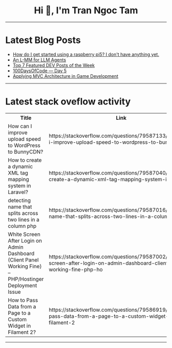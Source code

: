 <h1 align="center">Hi 👋, I'm Tran Ngoc Tam</h1>

---

# Latest Blog Posts 
<!-- BLOG-POST-LIST:START -->
- [How do I get started using a raspberry pi5? I don&#39;t have anything yet.](https://dev.to/james_cann_9960/how-do-i-get-started-using-a-raspberry-pi5-i-dont-have-anything-yet-4a00)
- [An L-MM for LLM Agents](https://dev.to/salman_paracha_ea278514b4/an-l-mm-for-llm-agents-254b)
- [Top 7 Featured DEV Posts of the Week](https://dev.to/devteam/top-7-featured-dev-posts-of-the-week-4hc8)
- [100DaysOfCode — Day 5](https://dev.to/jobkroongit/100daysofcode-day-5-1g7c)
- [Applying MVC Architecture in Game Development](https://dev.to/niraj_gaming/applying-mvc-architecture-in-game-development-108e)
<!-- BLOG-POST-LIST:END -->

---

# Latest stack oveflow activity
<table>
  <tr><th>Title</th><th>Link</th></tr>
  <!-- STACKOVERFLOW:START --><tr><td>How can I improve upload speed to WordPress to BunnyCDN?</td><td>https://stackoverflow.com/questions/79587133/how-can-i-improve-upload-speed-to-wordpress-to-bunnycdn</td></tr><tr><td>How to create a dynamic XML tag mapping system in Laravel?</td><td>https://stackoverflow.com/questions/79587040/how-to-create-a-dynamic-xml-tag-mapping-system-in-laravel</td></tr><tr><td>detecting name that splits across two lines in a column php</td><td>https://stackoverflow.com/questions/79587016/detecting-name-that-splits-across-two-lines-in-a-column-php</td></tr><tr><td>White Screen After Login on Admin Dashboard &lpar;Client Panel Working Fine&rpar; – PHP/Hostinger Deployment Issue</td><td>https://stackoverflow.com/questions/79587002/white-screen-after-login-on-admin-dashboard-client-panel-working-fine-php-ho</td></tr><tr><td>How to Pass Data from a Page to a Custom Widget in Filament 2?</td><td>https://stackoverflow.com/questions/79586919/how-to-pass-data-from-a-page-to-a-custom-widget-in-filament-2</td></tr><!-- STACKOVERFLOW:END -->
</table>

---


